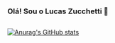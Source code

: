 ### Olá! Sou o Lucas Zucchetti 👋
##
[![Anurag's GitHub stats](https://github-readme-stats.vercel.app/api?username=anuraghazra)](https://github.com/LucasZucchetti/github-readme-stats)
